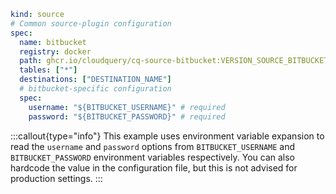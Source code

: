 ```yaml copy
kind: source
# Common source-plugin configuration
spec:
  name: bitbucket
  registry: docker
  path: ghcr.io/cloudquery/cq-source-bitbucket:VERSION_SOURCE_BITBUCKET
  tables: ["*"]
  destinations: ["DESTINATION_NAME"]
  # bitbucket-specific configuration
  spec:
    username: "${BITBUCKET_USERNAME}" # required
    password: "${BITBUCKET_PASSWORD}" # required
```

:::callout{type="info"}
This example uses environment variable expansion to read the `username` and `password` options from `BITBUCKET_USERNAME` and `BITBUCKET_PASSWORD` environment variables respectively. You can also hardcode the value in the configuration file, but this is not advised for production settings.
:::
